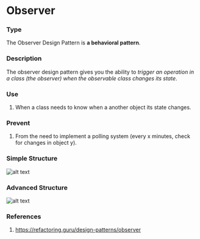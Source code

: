 # Observer
### Type
The Observer Design Pattern is **a behavioral pattern**.
### Description
The observer design pattern gives you the ability to *trigger an operation in a class (the observer) when the observable class changes its state*.
### Use
1. When a class needs to know when a another object its state changes.
### Prevent
1. From the need to implement a polling system (every x minutes, check for changes in object y).

### Simple Structure

![alt text](https://i.gyazo.com/022a4a38a346a40282833f0411a210af.png "Observer Design Pattern")

### Advanced Structure

![alt text](https://i.gyazo.com/85e6d205db7716e60404228fd7934c2e.png "Observer Design Pattern")

### References
1. https://refactoring.guru/design-patterns/observer
